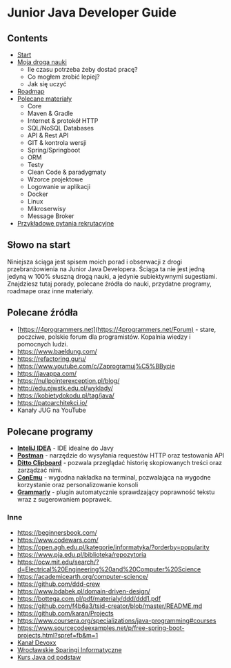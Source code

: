 # Junior Java Developer Guide

## Contents
- [Start](#słowo-na-start)
- [Moja droga nauki](mystory.md)
  - Ile czasu potrzeba żeby dostać pracę?
  - Co mogłem zrobić lepiej?
  - Jak się uczyć
- [Roadmap](roadmap.md)
- [Polecane materiały](roadmap.md)
    - Core
    - Maven & Gradle
    - Internet & protokół HTTP
    - SQL/NoSQL Databases
    - API & Rest API
    - GIT & kontrola wersji
    - Spring/Springboot
    - ORM
    - Testy
    - Clean Code & paradygmaty
    - Wzorce projektowe
    - Logowanie w aplikacji
    - Docker
    - Linux
    - Mikroserwisy
    - Message Broker
- [Przykładowe pytania rekrutacyjne](interviewquestions.md) 

## Słowo na start
Niniejsza ściąga jest spisem moich porad i obserwacji z drogi
przebranżowienia na Junior Java Developera. Ściąga ta nie jest jedną jedyną w 100%
słuszną drogą nauki, a jedynie subiektywnymi sugestiami. </br>
Znajdziesz tutaj porady, polecane źródła do nauki, przydatne programy, roadmape oraz inne
materiały.

## Polecane źródła
- [https://4programmers.net](https://4programmers.net/Forum) - stare, poczciwe, polskie forum dla programistów. Kopalnia wiedzy i pomocnych ludzi.
- https://www.baeldung.com/
- https://refactoring.guru/
- https://www.youtube.com/c/Zaprogramuj%C5%BBycie
- https://javappa.com/
- https://nullpointerexception.pl/blog/
- http://edu.pjwstk.edu.pl/wyklady/
- https://kobietydokodu.pl/tag/java/
- https://patoarchitekci.io/
- Kanały JUG na YouTube

## Polecane programy
- **[InteliJ IDEA](https://www.jetbrains.com/idea/)** - IDE idealne do Javy
- **[Postman](https://www.postman.com/)** - narzędzie do wysyłania requestów HTTP oraz testowania API
- **[Ditto Clipboard](https://apps.microsoft.com/store/detail/ditto-clipboard/9NBLGGH3ZBJQ?hl=pl-pl&gl=pl)** - pozwala przeglądać historię skopiowanych treści oraz zarządzać nimi.
- **[ConEmu](https://conemu.github.io/)** - wygodna nakładka na terminal, pozwalająca na wygodne korzystanie oraz personalizowanie konsoli
- **[Grammarly](https://www.grammarly.com/)** - plugin automatycznie sprawdzający poprawność tekstu wraz z sugerowaniem poprawek.

### Inne
- https://beginnersbook.com/
- https://www.codewars.com/
- https://open.agh.edu.pl/kategorie/informatyka/?orderby=popularity
- https://www.pja.edu.pl/biblioteka/repozytoria
- https://ocw.mit.edu/search/?d=Electrical%20Engineering%20and%20Computer%20Science
- https://academicearth.org/computer-science/
- https://github.com/ddd-crew
- https://www.bdabek.pl/domain-driven-design/
- https://bottega.com.pl/pdf/materialy/ddd/ddd1.pdf
- https://github.com/f4b6a3/tsid-creator/blob/master/README.md
- https://github.com/karan/Projects
- https://www.coursera.org/specializations/java-programming#courses
- https://www.sourcecodeexamples.net/p/free-spring-boot-projects.html?spref=fb&m=1
- [Kanał Devoxx](https://www.youtube.com/@DevoxxForever/videos)
- [Wrocławskie Sparingi Informatyczne](https://www.youtube.com/@wrocawskiesparingiinformat9221/videos)
- [Kurs Java od podstaw](https://kursjava.com/spis-tresci/)

